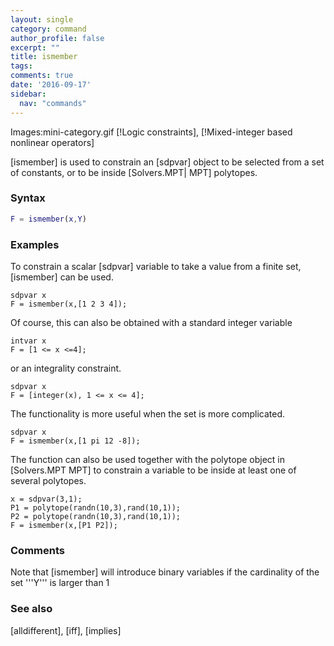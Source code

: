 ```yaml
---
layout: single
category: command
author_profile: false
excerpt: ""
title: ismember
tags:
comments: true
date: '2016-09-17'
sidebar:
  nav: "commands"
---
```


Images:mini-category.gif  [!Logic constraints], [!Mixed-integer based nonlinear operators]

[ismember] is used to constrain an [sdpvar] object to be selected from a set of constants, or to be inside [Solvers.MPT| MPT] polytopes.

### Syntax

````matlab
F = ismember(x,Y)
````

### Examples
To constrain a scalar [sdpvar] variable to take a value from a finite set, [ismember] can be used.
````matlabb
sdpvar x
F = ismember(x,[1 2 3 4]);
````

Of course, this can also be obtained with a standard integer variable
````matlabb
intvar x
F = [1 <= x <=4];
````

or an integrality constraint.
````matlabb
sdpvar x
F = [integer(x), 1 <= x <= 4];
````

The functionality is more useful when the set is more complicated.
````matlabb
sdpvar x
F = ismember(x,[1 pi 12 -8]);
````

The function can also be used together with the polytope object in [Solvers.MPT MPT] to constrain a variable to be inside at least one of several polytopes.
````matlabb
x = sdpvar(3,1);
P1 = polytope(randn(10,3),rand(10,1));
P2 = polytope(randn(10,3),rand(10,1));
F = ismember(x,[P1 P2]);
````

### Comments
Note that [ismember] will introduce binary variables if the cardinality of the set '''Y''' is larger than 1

### See also
[alldifferent], [iff], [implies]
